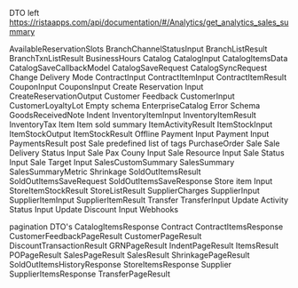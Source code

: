 DTO left
https://ristaapps.com/api/documentation/#/Analytics/get_analytics_sales_summary


AvailableReservationSlots
BranchChannelStatusInput
BranchListResult
BranchTxnListResult
BusinessHours
Catalog
CatalogInput
CatalogItemsData
CatalogSaveCallbackModel
CatalogSaveRequest
CatalogSyncRequest
Change Delivery Mode
ContractInput
ContractItemInput
ContractItemResult
CouponInput
CouponsInput
Create Reservation Input
CreateReservationOutput
Customer Feedback
CustomerInput
CustomerLoyaltyLot
Empty schema
EnterpriseCatalog
Error Schema
GoodsReceivedNote
Indent
InventoryItemInput
InventoryItemResult
InventoryTax
Item
Item sold summary
ItemActivityResult
ItemStockInput
ItemStockOutput
ItemStockResult
Offline Payment Input
Payment Input
PaymentsResult
post Sale
predefined list of tags
PurchaseOrder
Sale
Sale Delivery Status Input
Sale Pax Couny Input
Sale Resource Input
Sale Status Input
Sale Target Input
SalesCustomSummary
SalesSummary
SalesSummaryMetric
Shrinkage
SoldOutItemsResult
SoldOutItemsSaveRequest
SoldOutItemsSaveResponse
Store item Input
StoreItemStockResult
StoreListResult
SupplierCharges
SupplierInput
SupplierItemInput
SupplierItemResult
Transfer
TransferInput
Update Activity Status Input
Update Discount Input
Webhooks







pagination DTO's
CatalogItemsResponse
Contract
ContractItemsResponse
CustomerFeedbackPageResult
CustomerPageResult
DiscountTransactionResult
GRNPageResult
IndentPageResult
ItemsResult
POPageResult
SalesPageResult
SalesResult
ShrinkagePageResult
SoldOutItemsHistoryResponse
StoreItemsResponse
Supplier
SupplierItemsResponse
TransferPageResult
